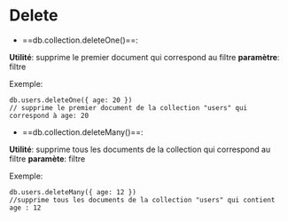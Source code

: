 # Delete

- ==db.collection.deleteOne()==:

**Utilité**: supprime le premier document qui correspond au filtre
**paramètre**: filtre

Exemple:
````
db.users.deleteOne({ age: 20 })
// supprime le premier document de la collection "users" qui correspond à age: 20
````

- ==db.collection.deleteMany()==:

**Utilité**: supprime tous les documents de la collection qui correspond au filtre
**paramète**: filtre

Exemple:
````
db.users.deleteMany({ age: 12 })
//supprime tous les documents de la collection "users" qui contient age : 12
````